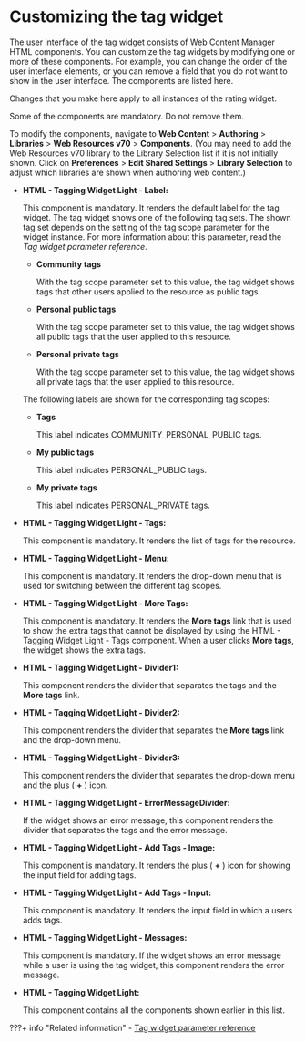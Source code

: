 # Customizing the tag widget

The user interface of the tag widget consists of Web Content Manager HTML components. You can customize the tag widgets by modifying one or more of these components. For example, you can change the order of the user interface elements, or you can remove a field that you do not want to show in the user interface. The components are listed here.

Changes that you make here apply to all instances of the rating widget.

Some of the components are mandatory. Do not remove them.

To modify the components, navigate to **Web Content** \> **Authoring** \> **Libraries** \> **Web Resources v70** \> **Components**. (You may need to add the Web Resources v70 library to the Library Selection list if it is not initially shown. Click on **Preferences** > **Edit Shared Settings** > **Library Selection** to adjust which libraries are shown when authoring web content.)

-   **HTML - Tagging Widget Light - Label:**

    This component is mandatory. It renders the default label for the tag widget. The tag widget shows one of the following tag sets. The shown tag set depends on the setting of the tag scope parameter for the widget instance. For more information about this parameter, read the *Tag widget parameter reference*.

    -   **Community tags**

        With the tag scope parameter set to this value, the tag widget shows tags that other users applied to the resource as public tags.

    -   **Personal public tags**

        With the tag scope parameter set to this value, the tag widget shows all public tags that the user applied to this resource.

    -   **Personal private tags**

        With the tag scope parameter set to this value, the tag widget shows all private tags that the user applied to this resource.

    The following labels are shown for the corresponding tag scopes:

    -   **Tags**

        This label indicates COMMUNITY\_PERSONAL\_PUBLIC tags.

    -   **My public tags**

        This label indicates PERSONAL\_PUBLIC tags.

    -   **My private tags**

        This label indicates PERSONAL\_PRIVATE tags.

-   **HTML - Tagging Widget Light - Tags:**

    This component is mandatory. It renders the list of tags for the resource.

-   **HTML - Tagging Widget Light - Menu:**

    This component is mandatory. It renders the drop-down menu that is used for switching between the different tag scopes.

-   **HTML - Tagging Widget Light - More Tags:**

    This component is mandatory. It renders the **More tags** link that is used to show the extra tags that cannot be displayed by using the HTML - Tagging Widget Light - Tags component. When a user clicks **More tags**, the widget shows the extra tags.

-   **HTML - Tagging Widget Light - Divider1:**

    This component renders the divider that separates the tags and the **More tags** link.

-   **HTML - Tagging Widget Light - Divider2:**

    This component renders the divider that separates the **More tags** link and the drop-down menu.

-   **HTML - Tagging Widget Light - Divider3:**

    This component renders the divider that separates the drop-down menu and the plus \( **+** \) icon.

-   **HTML - Tagging Widget Light - ErrorMessageDivider:**

    If the widget shows an error message, this component renders the divider that separates the tags and the error message.

-   **HTML - Tagging Widget Light - Add Tags - Image:**

    This component is mandatory. It renders the plus \( **+** \) icon for showing the input field for adding tags.

-   **HTML - Tagging Widget Light - Add Tags - Input:**

    This component is mandatory. It renders the input field in which a users adds tags.

-   **HTML - Tagging Widget Light - Messages:**

    This component is mandatory. If the widget shows an error message while a user is using the tag widget, this component renders the error message.

-   **HTML - Tagging Widget Light:**

    This component contains all the components shown earlier in this list.



???+ info "Related information"
    - [Tag widget parameter reference](../../../cfg_reference/parm_ref_tag_rate_widget/tag_rate_parm_ref_inl_tag_lite.md)

